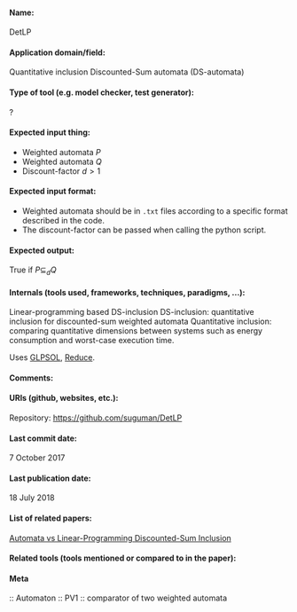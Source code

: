 #### Name:
DetLP

#### Application domain/field:
Quantitative inclusion
Discounted-Sum automata (DS-automata)

#### Type of tool (e.g. model checker, test generator):
?

#### Expected input thing:
- Weighted automata $P$
- Weighted automata $Q$
- Discount-factor $d > 1$

#### Expected input format:
- Weighted automata should be in `.txt` files according to a specific format described in the code.
- The discount-factor can be passed when calling the python script.

#### Expected output:
True if $P\subseteq_dQ$

#### Internals (tools used, frameworks, techniques, paradigms, ...):
Linear-programming based DS-inclusion
DS-inclusion: quantitative inclusion for discounted-sum weighted automata
Quantitative inclusion: comparing quantitative dimensions between systems such as energy consumption and worst-case execution time.

Uses [GLPSOL](Solvers/GLPSOL.md), [Reduce](Reduce.md).

#### Comments:

#### URIs (github, websites, etc.):
Repository: https://github.com/suguman/DetLP

#### Last commit date:
7 October 2017

#### Last publication date:
18 July 2018

#### List of related papers:
[Automata vs Linear-Programming Discounted-Sum Inclusion](https://doi.org/10.1007/978-3-319-96142-2_9)

#### Related tools (tools mentioned or compared to in the paper):

#### Meta
:: Automaton
:: PV1 :: comparator of two weighted automata